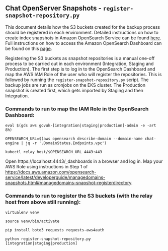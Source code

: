 ## Chat OpenServer Snapshots - `register-snapshot-repository.py`
This document details how the S3 buckets created for the backup process should be registered in each environment. Detailed instructions on how to create index snapshots in Amazon OpenSearch Service can be found [here]. Full instructions on how to access the Amazon OpenSearch Dashboard can be found on this [page].

Registering the S3 buckets as snapshot repositories is a manual one-off process to be carried out in each environment (Integration, Staging and Production). The first step is to log in to the OpenSearch Dashboard and map the AWS IAM Role of the user who will register the repositories. This is followed by running the `register-snapshot-repository.py` script. The backup jobs are run as cronjobs on the EKS cluster. The Production snapshot is created first, which gets imported by Staging and then Integration.

### Commands to run to map the IAM Role in the OpenSearch Dashboard:

```
eval $(gds aws govuk-[integration|staging|production]-admin -e -art 8h)

OPENSEARCH_URL=$(aws opensearch describe-domain --domain-name chat-engine | jq -r '.DomainStatus.Endpoints.vpc')

kubectl relay host/$OPENSEARCH_URL 4443:443
```

Open https://localhost:4443/_dashboards in a browser and log in. Map your AWS Role using instructions in Step 1 of https://docs.aws.amazon.com/opensearch-service/latest/developerguide/managedomains-snapshots.html#managedomains-snapshot-registerdirectory.

### Commands to run to register the S3 buckets (with the relay host from above still running):

```
virtualenv venv

source venv/bin/activate

pip install boto3 requests requests-aws4auth

python register-snapshot-repository.py [integration|staging|production]
```

[here]: https://docs.aws.amazon.com/opensearch-service/latest/developerguide/managedomains-snapshots.html
[page]: https://docs.publishing.service.gov.uk/manual/manage-opensearch-on-aws.html
